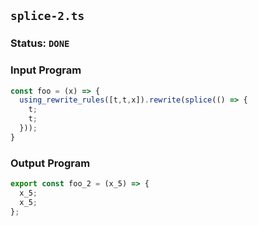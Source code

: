 ## `splice-2.ts`

### Status: `DONE`

### Input Program

```typescript
const foo = (x) => {
  using_rewrite_rules([t,t,x]).rewrite(splice(() => {
    t;
    t;
  }));  
}
```

### Output Program

```typescript
export const foo_2 = (x_5) => {
  x_5;
  x_5;
};
```

